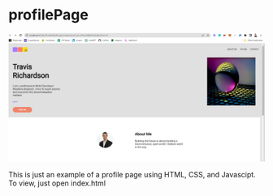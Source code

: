 # profilePage
![alt text](https://github.com/TravisLeeRichardson/profilePage/blob/main/profile%20page.png)

This is just an example of a profile page using HTML, CSS, and Javascipt.<br>
To view, just open index.html
